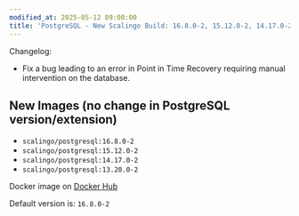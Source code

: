```yaml
---
modified_at: 2025-05-12 09:00:00
title: 'PostgreSQL - New Scalingo Build: 16.8.0-2, 15.12.0-2, 14.17.0-2 and 13.20.0-2'
---
```


Changelog:

* Fix a bug leading to an error in Point in Time Recovery requiring manual
  intervention on the database.

## New Images (no change in PostgreSQL version/extension)

* `scalingo/postgresql:16.8.0-2`
* `scalingo/postgresql:15.12.0-2`
* `scalingo/postgresql:14.17.0-2`
* `scalingo/postgresql:13.20.0-2`

Docker image on [Docker Hub](https://hub.docker.com/r/scalingo/postgresql)

Default version is: `16.8.0-2`
